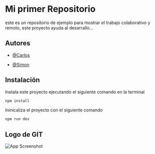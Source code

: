 

# Mi primer Repositorio



este es un repositorio de ejemplo para mostrar el trabajo colaborativo y remoto, este proyecto ayuda al desarrallo...





## Autores



- [@Carlos](https://www.github.com/octokatherine)

- [@Simon](https://www.github.com/octokatherine)



## Instalación



Instala este proyecto ejecutando el siguiente comando en la terminal



```bash
npm install
```



Ininicaliza el proyecto con el siguiente comando





```bash
npm run dev
```

## Logo de GIT



![App Screenshot](https://git-scm.com/images/logo@2x.png)





